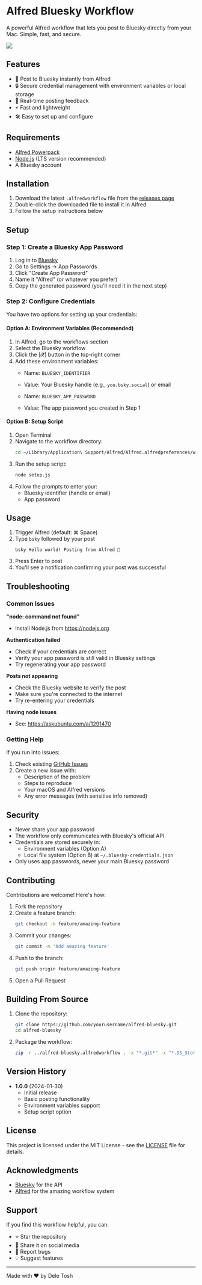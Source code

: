# Alfred Bluesky Workflow

A powerful Alfred workflow that lets you post to Bluesky directly from your Mac. Simple, fast, and secure.

![](https://i.imgur.com/RdpaNQr.png)

## Features

- 🚀 Post to Bluesky instantly from Alfred
- 🔒 Secure credential management with environment variables or local storage
- 🔔 Real-time posting feedback
- ⚡ Fast and lightweight
- 🛠️ Easy to set up and configure

## Requirements

- [Alfred Powerpack](https://www.alfredapp.com/powerpack/)
- [Node.js](https://nodejs.org/) (LTS version recommended)
- A Bluesky account

## Installation

1. Download the latest `.alfredworkflow` file from the [releases page](https://github.com/deletosh/alfred-bluesky/releases)
2. Double-click the downloaded file to install it in Alfred
3. Follow the setup instructions below

## Setup

### Step 1: Create a Bluesky App Password

1. Log in to [Bluesky](https://bsky.app)
2. Go to Settings → App Passwords
3. Click "Create App Password"
4. Name it "Alfred" (or whatever you prefer)
5. Copy the generated password (you'll need it in the next step)

### Step 2: Configure Credentials

You have two options for setting up your credentials:

#### Option A: Environment Variables (Recommended)

1. In Alfred, go to the workflows section
2. Select the Bluesky workflow
3. Click the [𝓧] button in the top-right corner
4. Add these environment variables:
   - Name: `BLUESKY_IDENTIFIER` 
   - Value: Your Bluesky handle (e.g., `you.bsky.social`) or email
   
   - Name: `BLUESKY_APP_PASSWORD`
   - Value: The app password you created in Step 1

#### Option B: Setup Script

1. Open Terminal
2. Navigate to the workflow directory:
   ```bash
   cd ~/Library/Application\ Support/Alfred/Alfred.alfredpreferences/workflows/[workflow-id]
   ```
3. Run the setup script:
   ```bash
   node setup.js
   ```
4. Follow the prompts to enter your:
   - Bluesky identifier (handle or email)
   - App password

## Usage

1. Trigger Alfred (default: ⌘ Space)
2. Type `bsky` followed by your post
   ```
   bsky Hello world! Posting from Alfred 🚀
   ```
3. Press Enter to post
4. You'll see a notification confirming your post was successful

## Troubleshooting

### Common Issues

**"node: command not found"**
- Install Node.js from https://nodejs.org

**Authentication failed**
- Check if your credentials are correct
- Verify your app password is still valid in Bluesky settings
- Try regenerating your app password

**Posts not appearing**
- Check the Bluesky website to verify the post
- Make sure you're connected to the internet
- Try re-entering your credentials

**Having node issues**
- See: https://askubuntu.com/a/1291470

### Getting Help

If you run into issues:
1. Check existing [GitHub Issues](https://github.com/yourusername/alfred-bluesky/issues)
2. Create a new issue with:
   - Description of the problem
   - Steps to reproduce
   - Your macOS and Alfred versions
   - Any error messages (with sensitive info removed)

## Security

- Never share your app password
- The workflow only communicates with Bluesky's official API
- Credentials are stored securely in:
  - Environment variables (Option A)
  - Local file system (Option B) at `~/.bluesky-credentials.json`
- Only uses app passwords, never your main Bluesky password

## Contributing

Contributions are welcome! Here's how:

1. Fork the repository
2. Create a feature branch:
   ```bash
   git checkout -b feature/amazing-feature
   ```
3. Commit your changes:
   ```bash
   git commit -m 'Add amazing feature'
   ```
4. Push to the branch:
   ```bash
   git push origin feature/amazing-feature
   ```
5. Open a Pull Request

## Building From Source

1. Clone the repository:
   ```bash
   git clone https://github.com/yourusername/alfred-bluesky.git
   cd alfred-bluesky
   ```

2. Package the workflow:
   ```bash
   zip -r ../alfred-bluesky.alfredworkflow . -x "*.git*" -x "*.DS_Store"
   ```

## Version History

- **1.0.0** (2024-01-30)
  - Initial release
  - Basic posting functionality
  - Environment variables support
  - Setup script option

## License

This project is licensed under the MIT License - see the [LICENSE](LICENSE) file for details.

## Acknowledgments

- [Bluesky](https://bsky.app) for the API
- [Alfred](https://www.alfredapp.com) for the amazing workflow system

## Support

If you find this workflow helpful, you can:
- ⭐ Star the repository
- 📢 Share it on social media
- 🐞 Report bugs
- 💡 Suggest features

---

Made with ❤️ by Dele Tosh
